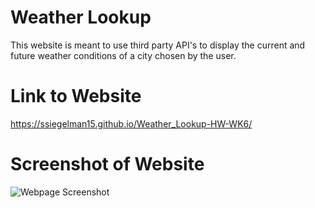 # Weather Lookup

This website is meant to use third party API's to display the current and future weather conditions of a city chosen by the user.

# Link to Website

https://ssiegelman15.github.io/Weather_Lookup-HW-WK6/

# Screenshot of Website

![Webpage Screenshot](https://user-images.githubusercontent.com/70458726/160969455-0a3a87e3-f87e-404e-b731-4f6a0c73dc40.png)
